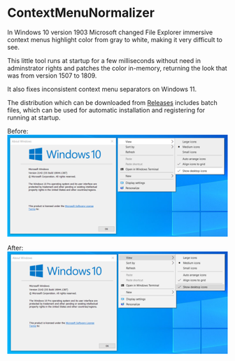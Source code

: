 # ContextMenuNormalizer

In Windows 10 version 1903 Microsoft changed File Explorer immersive context menus highlight color from gray to white, making it very difficult to see.

This little tool runs at startup for a few milliseconds without need in adminstrator rights and patches the color in-memory, returning the look that was from version 1507 to 1809.

It also fixes inconsistent context menu separators on Windows 11.

The distribution which can be downloaded from [Releases](https://github.com/krlvm/ContextMenuNormalizer/releases) includes batch files, which can be used for automatic installation and registering for running at startup.

Before:
![Before](https://github.com/krlvm/ContextMenuNormalizer/blob/master/.screenshots/before.png?raw=true)

After:
![After](https://github.com/krlvm/ContextMenuNormalizer/blob/master/.screenshots/after.png?raw=true)